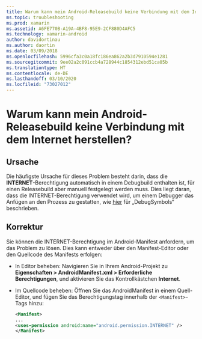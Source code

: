 ```yaml
---
title: Warum kann mein Android-Releasebuild keine Verbindung mit dem Internet herstellen?
ms.topic: troubleshooting
ms.prod: xamarin
ms.assetid: A6FE770B-A19A-4BF8-95E9-2CF880D4AFC5
ms.technology: xamarin-android
author: davidortinau
ms.author: daortin
ms.date: 03/09/2018
ms.openlocfilehash: 5996cfa3c0a18fc186ea862a2b3d7910594e1281
ms.sourcegitcommit: 9ee02a2c091ccb4a728944c1854312ebd51ca05b
ms.translationtype: HT
ms.contentlocale: de-DE
ms.lasthandoff: 03/10/2020
ms.locfileid: "73027012"
---
```

# <a name="why-cant-my-android-release-build-connect-to-the-internet"></a>Warum kann mein Android-Releasebuild keine Verbindung mit dem Internet herstellen?

## <a name="cause"></a>Ursache

Die häufigste Ursache für dieses Problem besteht darin, dass die **INTERNET**-Berechtigung automatisch in einem Debugbuild enthalten ist, für einen Releasebuild aber manuell festgelegt werden muss. Dies liegt daran, dass die INTERNET-Berechtigung verwendet wird, um einem Debugger das Anfügen an den Prozess zu gestatten, wie [hier](~/android/deploy-test/building-apps/build-process.md) für „DebugSymbols“ beschrieben.

## <a name="fix"></a>Korrektur

Sie können die INTERNET-Berechtigung im Android-Manifest anfordern, um das Problem zu lösen. Dies kann entweder über den Manifest-Editor oder den Quellcode des Manifests erfolgen:

- In Editor beheben: Navigieren Sie in Ihrem Android-Projekt zu **Eigenschaften > AndroidManifest.xml > Erforderliche Berechtigungen**, und aktivieren Sie das Kontrollkästchen **Internet**.

- Im Quellcode beheben: Öffnen Sie das AndroidManifest in einem Quell-Editor, und fügen Sie das Berechtigungstag innerhalb der `<Manifest>`-Tags hinzu:

    ```xml
    <Manifest>
    ...
    <uses-permission android:name="android.permission.INTERNET" />
    </Manifest>
    ```
